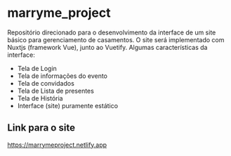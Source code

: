 # marryme_project
Repositório direcionado para o desenvolvimento da interface de um site básico para gerenciamento de casamentos.
O site será implementado com Nuxtjs (framework Vue), junto ao Vuetify. Algumas características da interface:

<ul>
  <li> Tela de Login </li>
  <li> Tela de informações do evento </li>
  <li> Tela de convidados </li>
  <li> Tela de Lista de presentes </li>
  <li> Tela de História </li>
  <li> Interface (site) puramente estático </li>
</ul>

## Link para o site

<a href="https://marrymeproject.netlify.app" >https://marrymeproject.netlify.app</a>
